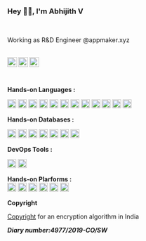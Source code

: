 ### Hey 👋🏽, I'm Abhijith V
<br/>

Working as R&D Engineer @appmaker.xyz <br/><br/>

<a href="https://www.linkedin.com/in/abhijithv/">
  <img align="left" alt="LinkdeIN" width="22px" src="https://cdn.jsdelivr.net/npm/simple-icons@v3/icons/linkedin.svg" />
</a>
&nbsp;&nbsp;
<a href="https://www.instagram.com/abhisawzm/">
  <img align="left" alt="Instagram" width="22px" src="https://cdn.jsdelivr.net/npm/simple-icons@v3/icons/instagram.svg" />
</a>
&nbsp;&nbsp;
<a href="https://twitter.com/abhisawzm">
  <img align="left" alt="Instagram" width="22px" src="https://cdn.jsdelivr.net/npm/simple-icons@v3/icons/twitter.svg" />
</a>


<br/><br/>
**Hands-on Languages :** 

<code><img height="20" src="https://img.shields.io/static/v1?label=NodeJS&color=blue&message=%20&logo=node.js"></code>
<code><img height="20" src="https://img.shields.io/static/v1?label=Flask&color=green&message=%20&logo=flask"></code>
<code><img height="20" src="https://img.shields.io/static/v1?label=Python&color=blue&message=%20&logo=python"></code>
<code><img height="20" src="https://img.shields.io/static/v1?label=Typescript&color=green&message=%20&logo=typescript"></code>
<code><img height="20" src="https://img.shields.io/static/v1?label=ReactJS&color=blue&message=%20&logo=react"></code>
<code><img height="20" src="https://img.shields.io/static/v1?label=React-Native&color=green&message=%20&logo=react"></code>
<code><img height="20" src="https://img.shields.io/static/v1?label=%20&color=blue&message=%20&logo=c"></code>
<code><img height="20" src="https://img.shields.io/static/v1?label=PHP&color=green&message=%20&logo=php"></code>
<code><img height="20" src="https://img.shields.io/static/v1?label=Graphql&color=blue&message=%20&logo=graphql"></code>
<code><img height="20" src="https://img.shields.io/static/v1?label=Next.js&color=green&message=%20&logo=next.js"></code>
<code><img height="20" src="https://img.shields.io/badge/C++-grey.svg?style=flat&logo=cplusplus"></code>
<code><img height="20" src="https://img.shields.io/static/v1?label=Keystone.js&color=green&message=%20&logo=keystone.js"></code>


**Hands-on Databases :** 


<code><img height="20" src="https://img.shields.io/static/v1?label=MYSQL&color=green&message=%20&logo=mysql"></code>
<code><img height="20" src="https://img.shields.io/static/v1?label=MongoDB&color=blue&message=%20&logo=mongodb"></code>
<code><img height="20" src="https://img.shields.io/static/v1?label=Firebase&color=green&message=%20&logo=firebase"></code>
<code><img height="20" src="https://img.shields.io/static/v1?label=PostgreSQL&color=blue&message=%20&logo=postgresql"></code>
<code><img height="20" src="https://img.shields.io/static/v1?label=BigQuery&color=green&message=%20&logo=bigquery"></code>
<code><img height="20" src="https://img.shields.io/static/v1?label=ClickHouse&color=blue&message=%20&logo=clickhouse"></code>
<code><img height="20" src="https://img.shields.io/static/v1?label=Supabase&color=green&message=%20&logo=supabase"></code>

**DevOps Tools :**  

<code><img height="20" src="https://img.shields.io/static/v1?label=Docker&color=red&message=%20&logo=docker"></code>
<code><img height="20" src="https://img.shields.io/static/v1?label=Kubernetes&color=red&message=%20&logo=kubernetes"></code>

**Hands-on Plarforms :**  
<code><img height="20" src="https://img.shields.io/static/v1?label=AWS&color=red&message=%20&logo=amazon"></code>
<code><img height="20" src="https://img.shields.io/static/v1?label=GCP&color=red&message=%20&logo=google"></code>
<code><img height="20" src="https://img.shields.io/static/v1?label=Azure&color=red&message=%20&logo=microsoft"></code>
<code><img height="20" src="https://img.shields.io/static/v1?label=Hetzner&color=red&message=%20&logo=hetzner"></code>
<code><img height="20" src="https://img.shields.io/static/v1?label=Vultr&color=red&message=%20&logo=vultr"></code>
<code><img height="20" src="https://img.shields.io/static/v1?label=Digital Ocean&color=red&message=%20&logo=digitalocean"></code>



**Copyright**

[Copyright](https://copyright.gov.in/frmStatusGenUser.aspx) for an encryption algorithm in India

***Diary number:4977/2019-CO/SW***
